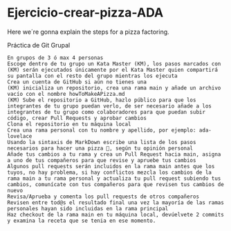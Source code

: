 # Ejercicio-crear-pizza-ADA
Here we´re gonna explain the steps for a pizza factoring.

Práctica de Git Grupal

    En grupos de 3 ó max 4 personas
    Escoge dentro de tu grupo un Kata Master (KM), los pasos marcados con (KM) serán ejecutados únicamente por el Kata Master quien compartirá su pantalla con el resto del grupo mientras los ejecuta
    Crea un cuenta de GitHub si aún no tienes una
    (KM) inicializa un repositorio, crea una rama main y añade un archivo vacío con el nombre howToMakeAPizza.md
    (KM) Sube el repositorio a GitHub, hazlo público para que los integrantes de tu grupo puedan verlo, de ser necesario añade a los integrantes de tu grupo como colaboradores para que puedan subir código, crear Pull Requests y aprobar cambios
    Clona el repositorio en tu máquina local
    Crea una rama personal con tu nombre y apellido, por ejemplo: ada-lovelace
    Usando la sintaxis de MarkDown escribe una lista de los pasos necesarios para hacer una pizza 🍕, según tu opinión personal
    Añade tus cambios a tu rama y crea un Pull Request hacia main, asigna a uno de tus compañeros para que revise y apruebe tus cambios
    Algunos pull requests serán incluidos en la rama main antes que los tuyos, no hay problema, si hay conflictos mezcla los cambios de la rama main a tu rama personal y actualiza tu pull request subiendo tus cambios, comunícate con tus compañeros para que revisen tus cambios de nuevo
    Revisa/Aprueba y comenta los pull requests de otros compañeros
    Revisen entre tod@s el resultado final una vez la mayoría de las ramas personales hayan sido incluidas en la rama principal
    Haz checkout de la rama main en tu máquina local, devúelvete 2 commits y examina la receta que se tenia en ese momento.
